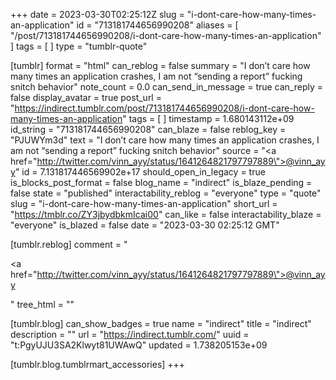 +++
date = 2023-03-30T02:25:12Z
slug = "i-dont-care-how-many-times-an-application"
id = "713181744656990208"
aliases = [ "/post/713181744656990208/i-dont-care-how-many-times-an-application" ]
tags = [ ]
type = "tumblr-quote"

[tumblr]
format = "html"
can_reblog = false
summary = "I don’t care how many times an application crashes, I am not “sending a report” fucking snitch behavior"
note_count = 0.0
can_send_in_message = true
can_reply = false
display_avatar = true
post_url = "https://indirect.tumblr.com/post/713181744656990208/i-dont-care-how-many-times-an-application"
tags = [ ]
timestamp = 1.680143112e+09
id_string = "713181744656990208"
can_blaze = false
reblog_key = "PJUWYm3d"
text = "I don’t care how many times an application crashes, I am not “sending a report” fucking snitch behavior"
source = "<a href=\"http://twitter.com/vinn_ayy/status/1641264821797797889\">@vinn_ayy</a>"
id = 7.131817446569902e+17
should_open_in_legacy = true
is_blocks_post_format = false
blog_name = "indirect"
is_blaze_pending = false
state = "published"
interactability_reblog = "everyone"
type = "quote"
slug = "i-dont-care-how-many-times-an-application"
short_url = "https://tmblr.co/ZY3jbydbkmIcai00"
can_like = false
interactability_blaze = "everyone"
is_blazed = false
date = "2023-03-30 02:25:12 GMT"

[tumblr.reblog]
comment = "<p><a href=\"http://twitter.com/vinn_ayy/status/1641264821797797889\">@vinn_ayy</a></p>"
tree_html = ""

[tumblr.blog]
can_show_badges = true
name = "indirect"
title = "indirect"
description = ""
url = "https://indirect.tumblr.com/"
uuid = "t:PgyUJU3SA2Klwyt81UWAwQ"
updated = 1.738205153e+09

[tumblr.blog.tumblrmart_accessories]
+++
